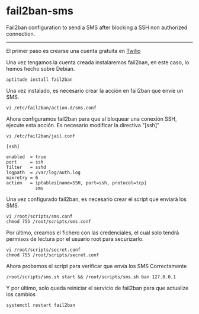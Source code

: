 # fail2ban-sms
Fail2ban configuration to send a SMS after blocking a SSH non authorized connection.

-------------------------------------------------------------

El primer paso es crearse una cuenta gratuita en [Twilio](https://www.twilio.com/)

Una vez tengamos la cuenta creada instalaremos fail2ban, en este caso, lo hemos hecho sobre Debian.

```
aptitude install fail2ban
```

Una vez instalado, es necesario crear la acción en fail2ban que envíe un SMS.

```
vi /etc/fail2ban/action.d/sms.conf
```

Ahora configuramos fail2ban para que al bloquear una conexión SSH, ejecute esta acción.
Es necesario modificar la directiva "[ssh]"


```
vi /etc/fail2ban/jail.conf

[ssh]

enabled  = true
port     = ssh
filter   = sshd
logpath  = /var/log/auth.log
maxretry = 6
action   = iptables[name=SSH, port=ssh, protocol=tcp]
           sms
```

Una vez configurado fail2ban, es necesario crear el script que enviará los SMS.

```
vi /root/scripts/sms.conf
chmod 755 /root/scripts/sms.conf
```

Por último, creamos el fichero con las credenciales, el cual solo tendrá permisos de lectura por el usuario root para securizarlo.


```
vi /root/scripts/secret.conf
chmod 755 /root/scripts/secret.conf
```


Ahora probamos el script para verificar que envía los SMS Correctamente

```
/root/scripts/sms.sh start && /root/scripts/sms.sh ban 127.0.0.1
```


Y por último, solo queda reiniciar el servicio de fail2ban para que actualize los cambios

```
systemctl restart fail2ban
```
